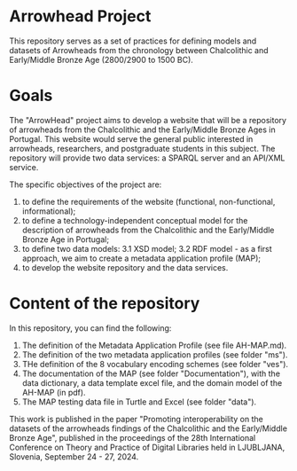 # Arrowhead Project

This repository serves as a set of practices for defining models and datasets of Arrowheads from the chronology between Chalcolithic and Early/Middle Bronze Age (2800/2900 to 1500 BC).

# Goals
The "ArrowHead" project aims to develop a website that will be a repository of arrowheads from the Chalcolithic and the Early/Middle Bronze Ages in Portugal. This website would serve the general public interested in arrowheads, researchers, and postgraduate students in this subject. The repository will provide two data services: a SPARQL server and an API/XML service.

The specific objectives of the project are:
1. to define the requirements of the website (functional, non-functional, informational);
2. to define a technology-independent conceptual model for the description of arrowheads from the Chalcolithic and the Early/Middle Bronze Age in Portugal;
3. to define two data models:
    3.1 XSD model;
    3.2 RDF model - as a first approach, we aim to create a metadata application profile (MAP);
4. to develop the website repository and the data services.

# Content of the repository
In this repository, you can find the following:
1. The definition of the Metadata Application Profile (see file AH-MAP.md).
2. The definition of the two metadata application profiles (see folder "ms").
3. THe definition of the 8 vocabulary encoding schemes (see folder "ves").
4. The documentation of the MAP (see folder "Documentation"), with the data dictionary, a data template excel file, and the domain model of the AH-MAP (in pdf).
5. The MAP testing data file in Turtle and Excel (see folder "data").

This work is published in the paper "Promoting interoperability on the datasets of the arrowheads findings of the Chalcolithic and the Early/Middle Bronze Age", published in the proceedings of the 28th International Conference on Theory and Practice of Digital Libraries held in LJUBLJANA, Slovenia, September 24 - 27, 2024.

